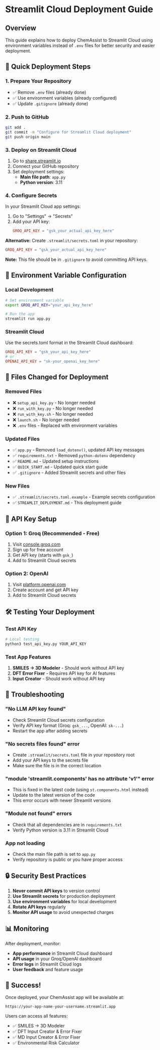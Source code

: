 # Streamlit Cloud Deployment Guide

## Overview

This guide explains how to deploy ChemAssist to Streamlit Cloud using environment variables instead of `.env` files for better security and easier deployment.

## 🚀 Quick Deployment Steps

### 1. Prepare Your Repository
- ✅ Remove `.env` files (already done)
- ✅ Use environment variables (already configured)
- ✅ Update `.gitignore` (already done)

### 2. Push to GitHub
```bash
git add .
git commit -m "Configure for Streamlit Cloud deployment"
git push origin main
```

### 3. Deploy on Streamlit Cloud
1. Go to [share.streamlit.io](https://share.streamlit.io)
2. Connect your GitHub repository
3. Set deployment settings:
   - **Main file path**: `app.py`
   - **Python version**: 3.11

### 4. Configure Secrets
In your Streamlit Cloud app settings:
1. Go to "Settings" → "Secrets"
2. Add your API key:
   ```toml
   GROQ_API_KEY = "gsk_your_actual_api_key_here"
   ```

**Alternative:** Create `.streamlit/secrets.toml` in your repository:
```toml
GROQ_API_KEY = "gsk_your_actual_api_key_here"
```
**Note:** This file should be in `.gitignore` to avoid committing API keys.

## 🔧 Environment Variable Configuration

### Local Development
```bash
# Set environment variable
export GROQ_API_KEY="your_api_key_here"

# Run the app
streamlit run app.py
```

### Streamlit Cloud
Use the secrets.toml format in the Streamlit Cloud dashboard:
```toml
GROQ_API_KEY = "gsk_your_api_key_here"
# or
OPENAI_API_KEY = "sk-your_openai_key_here"
```

## 📁 Files Changed for Deployment

### Removed Files
- ❌ `setup_api_key.py` - No longer needed
- ❌ `run_with_key.py` - No longer needed  
- ❌ `run_with_key.sh` - No longer needed
- ❌ `launch.sh` - No longer needed
- ❌ `.env` files - Replaced with environment variables

### Updated Files
- ✅ `app.py` - Removed `load_dotenv()`, updated API key messages
- ✅ `requirements.txt` - Removed `python-dotenv` dependency
- ✅ `README.md` - Updated setup instructions
- ✅ `QUICK_START.md` - Updated quick start guide
- ✅ `.gitignore` - Added Streamlit secrets and other files

### New Files
- ✅ `.streamlit/secrets.toml.example` - Example secrets configuration
- ✅ `STREAMLIT_DEPLOYMENT.md` - This deployment guide

## 🔑 API Key Setup

### Option 1: Groq (Recommended - Free)
1. Visit [console.groq.com](https://console.groq.com)
2. Sign up for free account
3. Get API key (starts with `gsk_`)
4. Add to Streamlit Cloud secrets

### Option 2: OpenAI
1. Visit [platform.openai.com](https://platform.openai.com)
2. Create account and get API key
3. Add to Streamlit Cloud secrets

## 🛠️ Testing Your Deployment

### Test API Key
```bash
# Local testing
python3 test_api_key.py YOUR_API_KEY
```

### Test App Features
1. **SMILES → 3D Modeler** - Should work without API key
2. **DFT Error Fixer** - Requires API key for AI features
3. **Input Creator** - Should work without API key

## 🚨 Troubleshooting

### "No LLM API key found"
- Check Streamlit Cloud secrets configuration
- Verify API key format (Groq: `gsk_...`, OpenAI: `sk-...`)
- Restart the app after adding secrets

### "No secrets files found" error
- Create `.streamlit/secrets.toml` file in your repository root
- Add your API keys to the secrets file
- Make sure the file is in the correct location

### "module 'streamlit.components' has no attribute 'v1'" error
- This is fixed in the latest code (using `st.components.html` instead)
- Update to the latest version of the code
- This error occurs with newer Streamlit versions

### "Module not found" errors
- Check that all dependencies are in `requirements.txt`
- Verify Python version is 3.11 in Streamlit Cloud

### App not loading
- Check the main file path is set to `app.py`
- Verify repository is public or you have proper access

## 🔒 Security Best Practices

1. **Never commit API keys** to version control
2. **Use Streamlit secrets** for production deployment
3. **Use environment variables** for local development
4. **Rotate API keys** regularly
5. **Monitor API usage** to avoid unexpected charges

## 📊 Monitoring

After deployment, monitor:
- **App performance** in Streamlit Cloud dashboard
- **API usage** in your Groq/OpenAI dashboard
- **Error logs** in Streamlit Cloud logs
- **User feedback** and feature usage

## 🎉 Success!

Once deployed, your ChemAssist app will be available at:
```
https://your-app-name-your-username.streamlit.app
```

Users can access all features:
- ✅ SMILES → 3D Modeler
- ✅ DFT Input Creator & Error Fixer
- ✅ MD Input Creator & Error Fixer
- ✅ Environmental Risk Calculator 